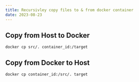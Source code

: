 ```yaml
---
title: Recursivley copy files to & from docker container
date: 2023-08-23
---
```



## Copy from Host to Docker

```
docker cp src/. container_id:/target
```

## Copy from Docker to Host

```
docker cp container_id:/src/. target
```